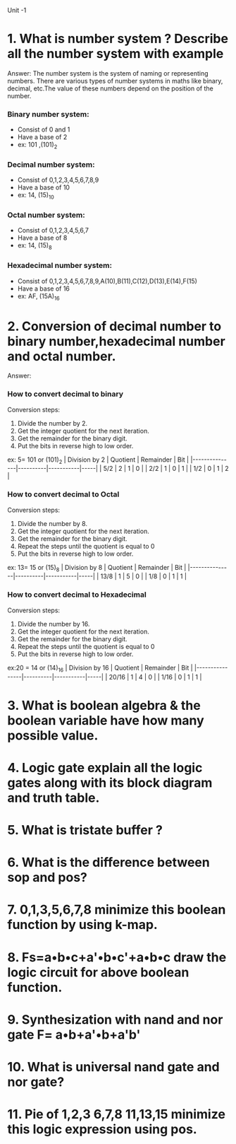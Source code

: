 Unit -1

# 1. What is number system ? Describe all the number system with example

Answer:
The number system is the system of naming or representing numbers. There are various types of number systems in maths like binary, decimal, etc.The value of these numbers depend on the position of the number.

### Binary number system:
+ Consist of 0 and 1
+ Have a base of 2
+ ex: 101 ,(101)<sub>2</sub>

### Decimal number system:
+ Consist of 0,1,2,3,4,5,6,7,8,9
+ Have a base of 10
+ ex: 14, (15)<sub>10</sub>

### Octal  number system:
+ Consist of 0,1,2,3,4,5,6,7
+ Have a base of 8
+ ex: 14, (15)<sub>8</sub>

### Hexadecimal number system:
+ Consist of 0,1,2,3,4,5,6,7,8,9,A(10),B(11),C(12),D(13),E(14),F(15)
+ Have a base of 16
+ ex: AF, (15A)<sub>16</sub>

# 2. Conversion of decimal number to binary number,hexadecimal number and octal number.

Answer:
### How to convert decimal to binary
Conversion steps:
1. Divide the number by 2.
1. Get the integer quotient for the next iteration.
1. Get the remainder for the binary digit.
1. Put the bits in reverse high to low order.

ex: 5= 101 or (101)<sub>2</sub>
| Division by 2 | Quotient | Remainder | Bit |
|---------------|----------|-----------|-----|
| 5/2           | 2        | 1         | 0   |
| 2/2           | 1        | 0         | 1   |
| 1/2           | 0        | 1         | 2   |

### How to convert decimal to Octal
Conversion steps:
1. Divide the number by 8.
1. Get the integer quotient for the next iteration.
1. Get the remainder for the binary digit.
1. Repeat the steps until the quotient is equal to 0
1. Put the bits in reverse high to low order.


ex: 13= 15 or (15)<sub>8</sub>
| Division by 8 | Quotient | Remainder | Bit |
|---------------|----------|-----------|-----|
| 13/8          | 1        | 5         | 0   |
| 1/8           | 0        | 1         | 1   |

### How to convert decimal to Hexadecimal
Conversion steps:
1. Divide the number by 16.
1. Get the integer quotient for the next iteration.
1. Get the remainder for the binary digit.
1. Repeat the steps until the quotient is equal to 0
1. Put the bits in reverse high to low order.

ex:20 = 14 or (14)<sub>16</sub>
| Division by 16 | Quotient | Remainder | Bit |
|----------------|----------|-----------|-----|
| 20/16          | 1        | 4         | 0   |
| 1/16           | 0        | 1         | 1   |

# 3. What is boolean algebra & the boolean variable have how many possible value.

# 4. Logic gate explain all the logic gates along with its block diagram and truth table.

# 5. What is tristate buffer ?

# 6. What is the difference between sop and pos?

# 7. 0,1,3,5,6,7,8 minimize this boolean function by using k-map.

# 8. Fs=a•b•c+a'•b•c'+a•b•c draw the logic circuit for above boolean function.

# 9. Synthesization  with nand and nor gate F= a•b+a'•b+a'b'

# 10. What is universal nand gate and nor gate?

# 11. Pie of 1,2,3 6,7,8 11,13,15 minimize this logic expression using pos.
